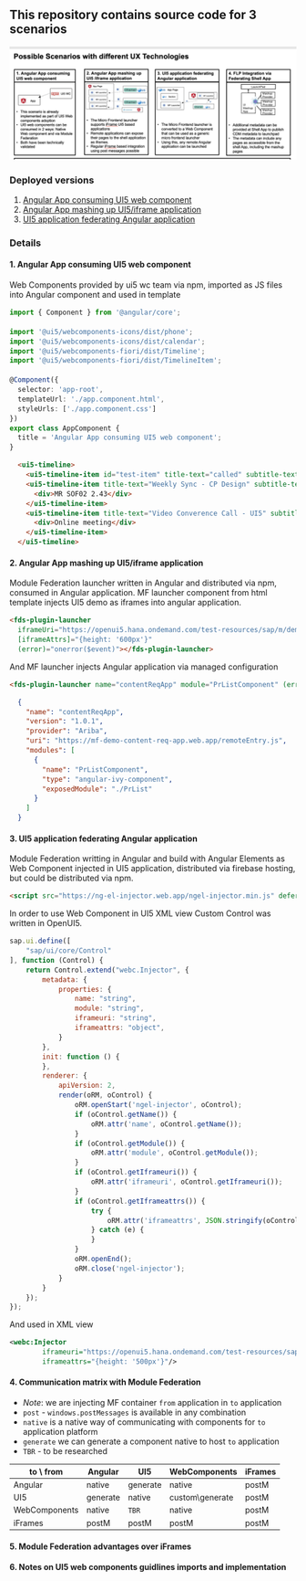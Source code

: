 ## This repository contains source code for 3 scenarios

![scenarious](./_readme/scenarious.png)

### Deployed versions
1. [Angular App consuming UI5 web component](https://demo01-ui5wc-in-angular.web.app/)
2. [Angular App mashing up UI5/iframe application](https://demo02-ng-mashing-app-with-ui5.web.app/)
3. [UI5 application federating Angular application](https://ngel-in-sapui5.web.app/)

### Details
#### 1. Angular App consuming UI5 web component
Web Components provided by ui5 wc team via npm, imported as JS files into Angular component and used in template

```typescript
import { Component } from '@angular/core';

import '@ui5/webcomponents-icons/dist/phone';
import '@ui5/webcomponents-icons/dist/calendar';
import '@ui5/webcomponents-fiori/dist/Timeline';
import '@ui5/webcomponents-fiori/dist/TimelineItem';

@Component({
  selector: 'app-root',
  templateUrl: './app.component.html',
  styleUrls: ['./app.component.css']
})
export class AppComponent {
  title = 'Angular App consuming UI5 web component';
}
```

```html
  <ui5-timeline>
    <ui5-timeline-item id="test-item" title-text="called" subtitle-text="20.02.2017 11:30" icon="phone" item-name="John Smith" item-name-clickable></ui5-timeline-item>
    <ui5-timeline-item title-text="Weekly Sync - CP Design" subtitle-text="27.07.2017 (11:00 - 12:30)" icon="calendar">
      <div>MR SOF02 2.43</div>
    </ui5-timeline-item>
    <ui5-timeline-item title-text="Video Converence Call - UI5" subtitle-text="31.01.2018 (12:00 - 13:00)" icon="calendar">
      <div>Online meeting</div>
    </ui5-timeline-item>
  </ui5-timeline>
```

#### 2. Angular App mashing up UI5/iframe application
Module Federation launcher written in Angular and distributed via npm,
consumed in Angular application.
MF launcher component from html template injects UI5 demo as iframes into angular application.
```html
<fds-plugin-launcher
  iframeUri="https://openui5.hana.ondemand.com/test-resources/sap/m/demokit/cart/webapp/index.html?sap-ui-theme=sap_fiori_3"
  [iframeAttrs]="{height: '600px'}"
  (error)="onerror($event)"></fds-plugin-launcher>
```
And MF launcher injects Angular application via managed configuration
```html
<fds-plugin-launcher name="contentReqApp" module="PrListComponent" (error)="onerror($event)"></fds-plugin-launcher>
```

```json
  {
    "name": "contentReqApp",
    "version": "1.0.1",
    "provider": "Ariba",
    "uri": "https://mf-demo-content-req-app.web.app/remoteEntry.js",
    "modules": [
      {
        "name": "PrListComponent",
        "type": "angular-ivy-component",
        "exposedModule": "./PrList"
      }
    ]
  }
```

#### 3. UI5 application federating Angular application
Module Federation writting in Angular and build with Angular Elements as Web Component injected in UI5 application, distributed via firebase hosting, but could be distributed via npm.

```html
<script src="https://ng-el-injector.web.app/ngel-injector.min.js" defer></script>
```

In order to use Web Component in UI5 XML view Custom Control was written in OpenUI5.

```js
sap.ui.define([
    "sap/ui/core/Control"
], function (Control) {
    return Control.extend("webc.Injector", {
        metadata: {
            properties: {
                name: "string",
                module: "string",
                iframeuri: "string",
                iframeattrs: "object",
            }
        },
        init: function () {
        },
        renderer: {
            apiVersion: 2,
            render(oRM, oControl) {
                oRM.openStart('ngel-injector', oControl);
                if (oControl.getName()) {
                    oRM.attr('name', oControl.getName());
                }
                if (oControl.getModule()) {
                    oRM.attr('module', oControl.getModule());
                }
                if (oControl.getIframeuri()) {
                    oRM.attr('iframeuri', oControl.getIframeuri());
                }
                if (oControl.getIframeattrs()) {
                    try {
                        oRM.attr('iframeattrs', JSON.stringify(oControl.getIframeattrs()));
                    } catch (e) {
                    }
                }
                oRM.openEnd();
                oRM.close('ngel-injector');
            }
        }
    });
});
```

And used in XML view
```xml
<webc:Injector
        iframeuri="https://openui5.hana.ondemand.com/test-resources/sap/m/demokit/cart/webapp/index.html?sap-ui-theme=sap_fiori_3"
        iframeattrs="{height: '500px'}"/>
```

#### 4. Communication matrix with Module Federation

- *Note*: we are injecting MF container `from` application in `to` application
- `post` - `windows.postMessages` is available in any combination
- `native` is a native way of communicating with components for `to` application platform 
- `generate` we can generate a component native to host `to` application
- `TBR` - to be researched

| to \ from     | Angular   | UI5       | WebComponents     | iFrames   |
|---            |---        |---        |---                |---        |
| Angular       | native    | generate  | native            | postM     |
| UI5           | generate  | native    | custom\generate   | postM     |
| WebComponents | native    | `TBR`     | native            | postM     |
| iFrames       | postM     | postM     | postM             | postM     |

#### 5. Module Federation advantages over iFrames

#### 6. Notes on UI5 web components guidlines imports and implementation
